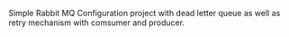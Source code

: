 Simple Rabbit MQ Configuration project with dead letter queue as well as retry mechanism with comsumer and producer.
